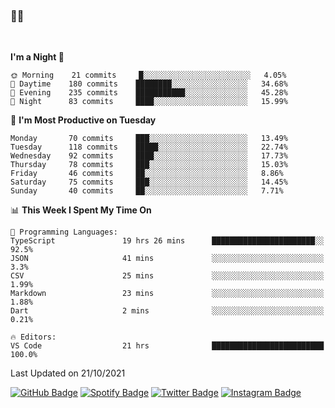 ### 🤙🍺

<!-- <a href="https://github-readme-stats.vercel.app/api?username=hzak2xx&count_private=true&show_icons=true&theme=dracula">
  <img align="center" src="https://github-readme-stats.vercel.app/api?username=hzak2xx&count_private=true&show_icons=true&theme=dracula" />
</a>
</br> -->
</br>

<!--START_SECTION:waka-->
**I'm a Night 🦉** 

```text
🌞 Morning    21 commits     █░░░░░░░░░░░░░░░░░░░░░░░░   4.05% 
🌆 Daytime    180 commits    ████████░░░░░░░░░░░░░░░░░   34.68% 
🌃 Evening    235 commits    ███████████░░░░░░░░░░░░░░   45.28% 
🌙 Night      83 commits     ████░░░░░░░░░░░░░░░░░░░░░   15.99%

```
📅 **I'm Most Productive on Tuesday** 

```text
Monday       70 commits     ███░░░░░░░░░░░░░░░░░░░░░░   13.49% 
Tuesday      118 commits    █████░░░░░░░░░░░░░░░░░░░░   22.74% 
Wednesday    92 commits     ████░░░░░░░░░░░░░░░░░░░░░   17.73% 
Thursday     78 commits     ███░░░░░░░░░░░░░░░░░░░░░░   15.03% 
Friday       46 commits     ██░░░░░░░░░░░░░░░░░░░░░░░   8.86% 
Saturday     75 commits     ███░░░░░░░░░░░░░░░░░░░░░░   14.45% 
Sunday       40 commits     ██░░░░░░░░░░░░░░░░░░░░░░░   7.71%

```


📊 **This Week I Spent My Time On** 

```text
💬 Programming Languages: 
TypeScript               19 hrs 26 mins      ███████████████████████░░   92.5% 
JSON                     41 mins             ░░░░░░░░░░░░░░░░░░░░░░░░░   3.3% 
CSV                      25 mins             ░░░░░░░░░░░░░░░░░░░░░░░░░   1.99% 
Markdown                 23 mins             ░░░░░░░░░░░░░░░░░░░░░░░░░   1.88% 
Dart                     2 mins              ░░░░░░░░░░░░░░░░░░░░░░░░░   0.21%

🔥 Editors: 
VS Code                  21 hrs              █████████████████████████   100.0%

```


 Last Updated on 21/10/2021
<!--END_SECTION:waka-->

[![GitHub Badge](https://img.shields.io/badge/GitHub-100000?style=for-the-badge&logo=github&logoColor=white)](https://github.com/hzak2xx)
[![Spotify Badge](https://img.shields.io/badge/Spotify-1ED760?&style=for-the-badge&logo=spotify&logoColor=white)](https://open.spotify.com/user/uf90s6sbbh75a1mt44clkhkvf)
[![Twitter Badge](https://img.shields.io/badge/Twitter-1DA1F2?style=for-the-badge&logo=twitter&logoColor=white)](https://twitter.com/hzak2xx)
[![Instagram Badge](https://img.shields.io/badge/Instagram-E4405F?style=for-the-badge&logo=instagram&logoColor=white)](https://www.instagram.com/hzak2xx/)
